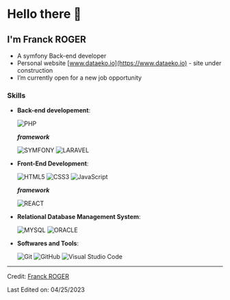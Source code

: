 # Hello there 👋

## I'm Franck ROGER

- A symfony Back-end developer
- Personal website [www.dataeko.io](https://www.dataeko.io) - site under construction
- I’m currently open for a new job opportunity

### Skills

- **Back-end developement**:
    
    ![PHP](https://img.shields.io/badge/PHP-777BB4?style=for-the-badge&logo=php&logoColor=white)
    
    **_framework_**

    ![SYMFONY](https://img.shields.io/badge/-Symphony-black?style=for-the-badge&logo=symphony&color=ffffff)
    ![LARAVEL](https://img.shields.io/badge/Laravel-FF2D20?style=for-the-badge&logo=laravel&logoColor=white)

- **Front-End Development**:

   ![HTML5](https://img.shields.io/badge/HTML5%20-%23E34F26.svg?style=for-the-badge&logo=html5&logoColor=white)
   ![CSS3](https://img.shields.io/badge/CSS%20-%231572B6.svg?style=for-the-badge&logo=css3&logoColor=white)
   ![JavaScript](https://img.shields.io/badge/JavaScript%20-%23F7DF1E.svg?style=for-the-badge&logo=javascript&logoColor=black)

    **_framework_**

    ![REACT](https://img.shields.io/badge/React-20232A?style=for-the-badge&logo=react&logoColor=61DAFB)

- **Relational Database Management System**:

    ![MYSQL](https://img.shields.io/badge/MySQL-005C84?style=for-the-badge&logo=mysql&logoColor=white)
    ![ORACLE](https://img.shields.io/badge/Oracle-F80000?style=for-the-badge&logo=Oracle&logoColor=white)

- **Softwares and Tools**:

    ![Git](https://img.shields.io/badge/git-%23F05033.svg?style=for-the-badge&logo=git&logoColor=white)
    ![GitHub](https://img.shields.io/badge/github-%23121011.svg?style=for-the-badge&logo=github&logoColor=ffffff)
    ![Visual Studio Code](https://img.shields.io/badge/Visual%20Studio%20Code-0078d7.svg?style=for-the-badge&logo=visual-studio-code&logoColor=white)

---

Credit: [Franck ROGER](https://github.com/Franck-Roger)

Last Edited on: 04/25/2023

